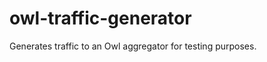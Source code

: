 owl-traffic-generator
=====================

Generates traffic to an Owl aggregator for testing purposes.
